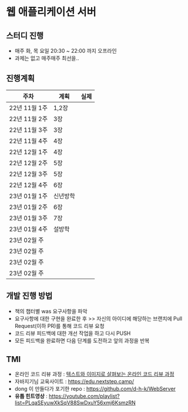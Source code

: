 # 웹 애플리케이션 서버

## 스터디 진행
- 매주 화, 목 요일 20:30 ~ 22:00 까지 오프라인
- 과제는 없고 매주매주 최선을.. 

## 진행계획
| 주차 | 계획 | 실제 |
| -------- | ---------- | ---------- |
| 22년 11월 1주 | 1,2장  |   |
| 22년 11월 2주 | 3장  |   |
| 22년 11월 3주 | 3장  |   |
| 22년 11월 4주 | 4장  |   |
| 22년 12월 1주 | 4장  |   |
| 22년 12월 2주 | 5장  |   |
| 22년 12월 3주 | 5장  |   |
| 22년 12월 4주 | 6장  |   |
| 23년 01월 1주 | 신년방학  |   |
| 23년 01월 2주 | 6장  |   |
| 23년 01월 3주 | 7장  |   |
| 23년 01월 4주 | 설방학  |   |
| 23년 02월 주  |    |    |
| 23년 02월 주  |    |    |
| 23년 02월 주  |    |    |
| 23년 02월 주  |    |    |

## 개발 진행 방법
* 책의 챕터별 was 요구사항을 파악
* 요구사항에 대한 구현을 완료한 후 >> 자신의 아이디에 해당하는 브랜치에 Pull Request(이하 PR)를 통해 코드 리뷰 요청
* 코드 리뷰 피드백에 대한 개선 작업을 하고 다시 PUSH
* 모든 피드백을 완료하면 다음 단계를 도전하고 앞의 과정을 반복






## TMI
- 온라인 코드 리뷰 과정 : [텍스트와 이미지로 살펴보는 온라인 코드 리뷰 과정](https://github.com/next-step/nextstep-docs/tree/master/codereview)
- 자바지기님 교육사이트 : https://edu.nextstep.camp/
- dong 이 만들다가 포기한 repo : https://github.com/d-h-k/WebServer
- **유툽 힌트영상** : https://youtube.com/playlist?list=PLqaSEyuwXkSqV88SwDxuY56xmj6KsmzRN
